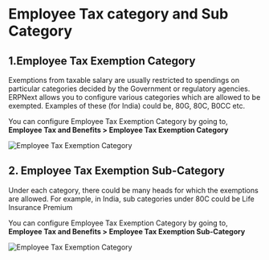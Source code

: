
# Employee Tax category and Sub Category

## 1.Employee Tax Exemption Category

Exemptions from taxable salary are usually restricted to spendings on particular categories decided by the Government or regulatory agencies. ERPNext allows you to configure various categories which are allowed to be exempted. Examples of these (for India) could be, 80G, 80C, B0CC etc.

You can configure Employee Tax Exemption Category by going to, **Employee Tax and Benefits > Employee Tax Exemption Category**

 <img class="screenshot" alt="Employee Tax Exemption Category" src="{{docs_base_url}}/assets/img/payroll/employee-tax-exemption-sub-category1.png">


## 2. Employee Tax Exemption Sub-Category

Under each category, there could be many heads for which the exemptions are allowed. For example, in India, sub categories under 80C could be Life Insurance Premium

You can configure Employee Tax Exemption Category by going to, **Employee Tax and Benefits > Employee Tax Exemption Sub-Category**

 <img class="screenshot" alt="Employee Tax Exemption Category" src="{{docs_base_url}}/assets/img/payroll/employee-tax-exemption-category1.png">